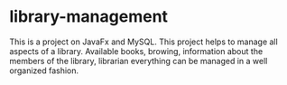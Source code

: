 # library-management
This is a project on JavaFx and MySQL. This project helps to manage all aspects of a library. Available books, browing, information about the members of the library, librarian everything can be managed in a well organized fashion. 
